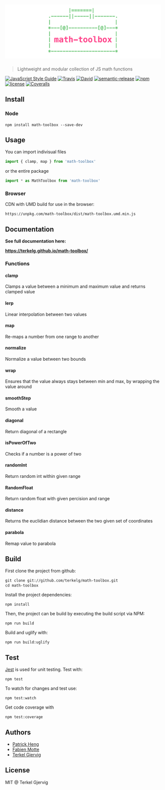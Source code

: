 # [![math-toolbox](media/header.png)](https://github.com/terkelg/math-toolbox)

> Lightweight and modular collection of JS math functions

[![JavaScript Style Guide](https://img.shields.io/badge/code%20style-standard-brightgreen.svg)](http://standardjs.com/)
[![Travis](https://img.shields.io/travis/terkelg/math-toolbox.svg?maxAge=2592000)]()
[![David](https://img.shields.io/david/dev/terkelg/math-toolbox.svg?maxAge=2592000)]()
[![semantic-release](https://img.shields.io/badge/%20%20%F0%9F%93%A6%F0%9F%9A%80-semantic--release-e10079.svg)](https://github.com/semantic-release/semantic-release)
[![npm](https://img.shields.io/npm/v/math-toolbox.svg?maxAge=2592000)]()
[![license](https://img.shields.io/github/license/terkelg/math-toolbox.svg?maxAge=2592000)]()
[![Coveralls](https://img.shields.io/coveralls/terkelg/math-toolbox.svg?maxAge=2592000)]()


## Install

### Node
```npm install math-toolbox --save-dev```

## Usage
You can import indivisual files
```js
import { clamp, map } from 'math-toolbox'
```

or the entire package
```js
import * as MathToolbox from 'math-toolbox'
```

### Browser
CDN with UMD build for use in the browser:
```
https://unpkg.com/math-toolbox/dist/math-toolbox.umd.min.js
```

## Documentation
**See full documentation here:**

**https://terkelg.github.io/math-toolbox/**

### Functions

#### clamp
Clamps a value between a minimum and maximum value and returns clamped value

#### lerp
Linear interpolation between two values

#### map
Re-maps a number from one range to another

#### normalize
Normalize a value between two bounds

#### wrap
Ensures that the value always stays between min and max, by wrapping the value around

#### smoothStep
Smooth a value

#### diagonal
Return diagonal of a rectangle

#### isPowerOfTwo
Checks if a number is a power of two

#### randomInt
Return random int within given range

#### RandomFloat
Return random float with given percision and range 

#### distance
Returns the euclidian distance between the two given set of coordinates

#### parabola
Remap value to parabola 

## Build
First clone the project from github:
```
git clone git://github.com/terkelg/math-toolbox.git
cd math-toolbox
```

Install the project dependencies:
```
npm install
```

Then, the project can be build by executing the build script via NPM:
```
npm run build
```

Build and uglify with:
```
npm run build:uglify
```

## Test
[Jest](https://github.com/facebook/jest) is used for unit testing. Test with:
```
npm test
```

To watch for changes and test use:

```
npm test:watch
```

Get code coverage with
```
npm test:coverage
```

## Authors
- [Patrick Heng](https://github.com/patrickheng)
- [Fabien Motte](https://github.com/FabienMotte)
- [Terkel Gjervig](https://github.com/terkelg)

## License
MIT @ Terkel Gjervig
